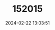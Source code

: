 ---
title: "152015"
category: "Corynopuntia pulchella"
draft: false
date: 2024-02-22 13:03:51
languages:
  English: ["Sand Cholla"]
---
